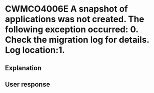 # CWMCO4006E A snapshot of applications was not created. The following exception occurred: 0.   Check the migration log for details. Log location:1.

## Explanation

## User response